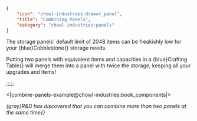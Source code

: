 ```json
{
    "icon": "chowl-industries:drawer_panel",
    "title": "Combining Panels",
    "category": "chowl-industries:panels"
}
```

The storage panels' default limit of 2048 items can be freakishly low for your {blue}Cobblestone{} storage needs.

Putting two panels with equivalent items and capacities in a {blue}Crafting Table{} will merge them into a panel with
twice the storage, keeping all your upgrades and items!

;;;;;

<|combine-panels-example@chowl-industries:book_components|>


*{gray}R&D has discovered that you can combine more than two panels at the same time{}*